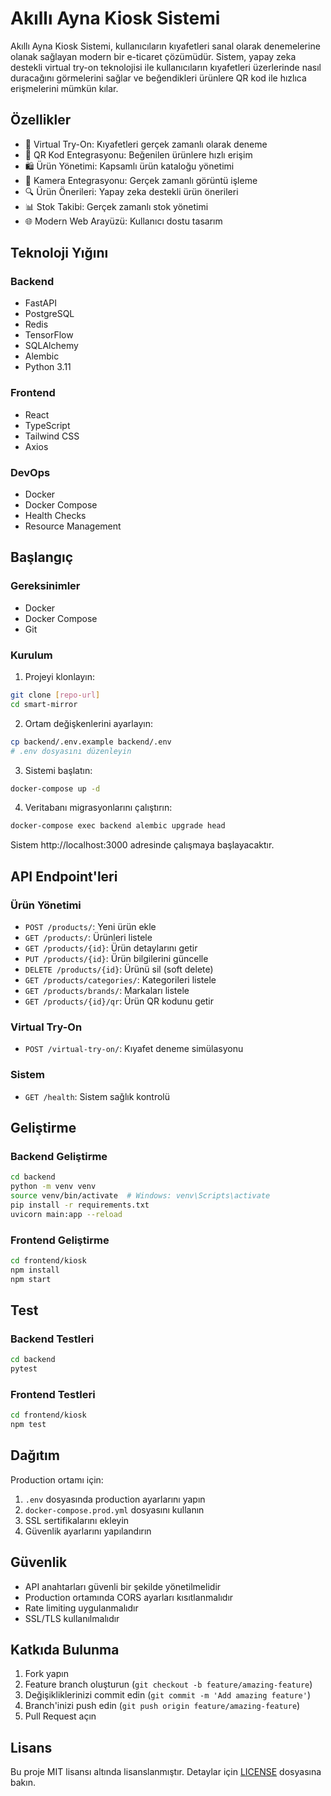 # Akıllı Ayna Kiosk Sistemi

Akıllı Ayna Kiosk Sistemi, kullanıcıların kıyafetleri sanal olarak denemelerine olanak sağlayan modern bir e-ticaret çözümüdür. Sistem, yapay zeka destekli virtual try-on teknolojisi ile kullanıcıların kıyafetleri üzerlerinde nasıl duracağını görmelerini sağlar ve beğendikleri ürünlere QR kod ile hızlıca erişmelerini mümkün kılar.

## Özellikler

- 👕 Virtual Try-On: Kıyafetleri gerçek zamanlı olarak deneme
- 📱 QR Kod Entegrasyonu: Beğenilen ürünlere hızlı erişim
- 🛍️ Ürün Yönetimi: Kapsamlı ürün kataloğu yönetimi
- 📸 Kamera Entegrasyonu: Gerçek zamanlı görüntü işleme
- 🔍 Ürün Önerileri: Yapay zeka destekli ürün önerileri
- 📊 Stok Takibi: Gerçek zamanlı stok yönetimi
- 🌐 Modern Web Arayüzü: Kullanıcı dostu tasarım

## Teknoloji Yığını

### Backend
- FastAPI
- PostgreSQL
- Redis
- TensorFlow
- SQLAlchemy
- Alembic
- Python 3.11

### Frontend
- React
- TypeScript
- Tailwind CSS
- Axios

### DevOps
- Docker
- Docker Compose
- Health Checks
- Resource Management

## Başlangıç

### Gereksinimler
- Docker
- Docker Compose
- Git

### Kurulum

1. Projeyi klonlayın:
```bash
git clone [repo-url]
cd smart-mirror
```

2. Ortam değişkenlerini ayarlayın:
```bash
cp backend/.env.example backend/.env
# .env dosyasını düzenleyin
```

3. Sistemi başlatın:
```bash
docker-compose up -d
```

4. Veritabanı migrasyonlarını çalıştırın:
```bash
docker-compose exec backend alembic upgrade head
```

Sistem http://localhost:3000 adresinde çalışmaya başlayacaktır.

## API Endpoint'leri

### Ürün Yönetimi
- `POST /products/`: Yeni ürün ekle
- `GET /products/`: Ürünleri listele
- `GET /products/{id}`: Ürün detaylarını getir
- `PUT /products/{id}`: Ürün bilgilerini güncelle
- `DELETE /products/{id}`: Ürünü sil (soft delete)
- `GET /products/categories/`: Kategorileri listele
- `GET /products/brands/`: Markaları listele
- `GET /products/{id}/qr`: Ürün QR kodunu getir

### Virtual Try-On
- `POST /virtual-try-on/`: Kıyafet deneme simülasyonu

### Sistem
- `GET /health`: Sistem sağlık kontrolü

## Geliştirme

### Backend Geliştirme
```bash
cd backend
python -m venv venv
source venv/bin/activate  # Windows: venv\Scripts\activate
pip install -r requirements.txt
uvicorn main:app --reload
```

### Frontend Geliştirme
```bash
cd frontend/kiosk
npm install
npm start
```

## Test

### Backend Testleri
```bash
cd backend
pytest
```

### Frontend Testleri
```bash
cd frontend/kiosk
npm test
```

## Dağıtım

Production ortamı için:
1. `.env` dosyasında production ayarlarını yapın
2. `docker-compose.prod.yml` dosyasını kullanın
3. SSL sertifikalarını ekleyin
4. Güvenlik ayarlarını yapılandırın

## Güvenlik

- API anahtarları güvenli bir şekilde yönetilmelidir
- Production ortamında CORS ayarları kısıtlanmalıdır
- Rate limiting uygulanmalıdır
- SSL/TLS kullanılmalıdır

## Katkıda Bulunma

1. Fork yapın
2. Feature branch oluşturun (`git checkout -b feature/amazing-feature`)
3. Değişikliklerinizi commit edin (`git commit -m 'Add amazing feature'`)
4. Branch'inizi push edin (`git push origin feature/amazing-feature`)
5. Pull Request açın

## Lisans

Bu proje MIT lisansı altında lisanslanmıştır. Detaylar için [LICENSE](LICENSE) dosyasına bakın.
